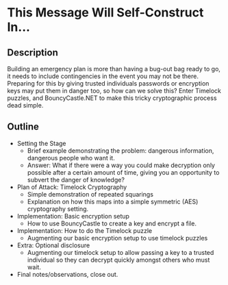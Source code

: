 # This Message Will Self-Construct In...

## Description

Building an emergency plan is more than having a bug-out bag ready to go, it needs to include contingencies in the event you may not be there. Preparing for this by giving trusted individuals passwords or encryption keys may put them in danger too, so how can we solve this? Enter Timelock puzzles, and BouncyCastle.NET to make this tricky cryptographic process dead simple.

## Outline

- Setting the Stage
  - Brief example demonstrating the problem: dangerous information, dangerous people who want it.
  - Answer: What if there were a way you could make decryption only possible after a certain amount of time, giving you an opportunity to subvert the danger of knowledge?
- Plan of Attack: Timelock Cryptography
  - Simple demonstration of repeated squarings
  - Explanation on how this maps into a simple symmetric (AES) cryptography setting.
- Implementation: Basic encryption setup
  - How to use BouncyCastle to create a key and encrypt a file.
- Implementation: How to do the Timelock puzzle
  - Augmenting our basic encryption setup to use timelock puzzles
- Extra: Optional disclosure
  - Augmenting our timelock setup to allow passing a key to a trusted individual so they can decrypt quickly amongst others who must wait.
- Final notes/observations, close out.